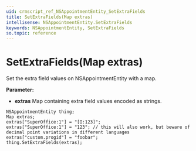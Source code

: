 ```yaml
---
uid: crmscript_ref_NSAppointmentEntity_SetExtraFields
title: SetExtraFields(Map extras)
intellisense: NSAppointmentEntity.SetExtraFields
keywords: NSAppointmentEntity, SetExtraFields
so.topic: reference
---
```


# SetExtraFields(Map extras)

Set the extra field values on NSAppointmentEntity with a map.

**Parameter:** 
 - **extras** Map containing extra field values encoded as strings.

```crmscript
NSAppointmentEntity thing;
Map extras;
extras["SuperOffice:1"] = "[I:123]";
extras["SuperOffice:1"] = "123"; // this will also work, but beware of decimal point variations in different languages
extras["custom.progid"] = "foobar";
thing.SetExtraFields(extras);
```

